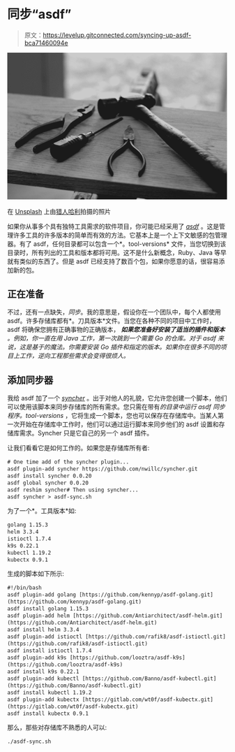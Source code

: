 # 同步“asdf”

> 原文：<https://levelup.gitconnected.com/syncing-up-asdf-bca71460094e>

![](img/b36b909278fa6c6f6236863c78453e17.png)

在 [Unsplash](https://unsplash.com?utm_source=medium&utm_medium=referral) 上由[猎人哈利](https://unsplash.com/@hnhmarketing?utm_source=medium&utm_medium=referral)拍摄的照片

如果你从事多个具有独特工具需求的软件项目，你可能已经采用了 [*asdf*](https://github.com/asdf-vm/asdf) 。这是管理许多工具的许多版本的简单而有效的方法。它基本上是一个上下文敏感的包管理器。有了 asdf，任何目录都可以包含一个*。tool-versions* 文件，当您切换到该目录时，所有列出的工具和版本都将可用。这不是什么新概念，Ruby、Java 等早就有类似的东西了。但是 asdf 已经支持了数百个包，如果你愿意的话，很容易添加新的包。

## 正在准备

不过，还有一点缺失，*同步*。我的意思是，假设你在一个团队中，每个人都使用 asdf。许多存储库都有*。刀具版本*文件。当您在各种不同的项目中工作时，asdf 将确保您拥有正确事物的正确版本， ***如果您准备好安装了适当的插件和版本*** *。*例如，你一直在用 Java 工作，第一次跳到一个需要 Go 的仓库。对于 asdf 来说，这是基于*的魔法。你需要安装 Go 插件和指定的版本。如果你在很多不同的项目上工作，逆向工程那些需求会变得很烦人。*

## 添加同步器

我给 asdf 加了一个 [*syncher*](https://github.com/nwillc/syncher) 。出于对他人的礼貌，它允许您创建一个脚本，他们可以使用该脚本来同步存储库的所有需求。您只需在带有*的目录中运行 *asdf 同步程序*。tool-versions* ，它将生成一个脚本，您也可以保存在存储库中。当某人第一次开始在存储库中工作时，他们可以通过运行脚本来同步他们的 asdf 设置和存储库需求。Syncher 只是它自己的另一个 asdf 插件。

让我们看看它是如何工作的。如果您是存储库所有者:

```
# One time add of the syncher plugin...
asdf plugin-add syncher https://github.com/nwillc/syncher.git
asdf install syncher 0.0.20
asdf global syncher 0.0.20
asdf reshim syncher# Then using syncher...
asdf syncher > asdf-sync.sh
```

为了一个*。工具版本*如:

```
golang 1.15.3
helm 3.3.4
istioctl 1.7.4
k9s 0.22.1
kubectl 1.19.2
kubectx 0.9.1
```

生成的脚本如下所示:

```
#!/bin/bash
asdf plugin-add golang [https://github.com/kennyp/asdf-golang.git](https://github.com/kennyp/asdf-golang.git)
asdf install golang 1.15.3
asdf plugin-add helm [https://github.com/Antiarchitect/asdf-helm.git](https://github.com/Antiarchitect/asdf-helm.git)
asdf install helm 3.3.4
asdf plugin-add istioctl [https://github.com/rafik8/asdf-istioctl.git](https://github.com/rafik8/asdf-istioctl.git)
asdf install istioctl 1.7.4
asdf plugin-add k9s [https://github.com/looztra/asdf-k9s](https://github.com/looztra/asdf-k9s)
asdf install k9s 0.22.1
asdf plugin-add kubectl [https://github.com/Banno/asdf-kubectl.git](https://github.com/Banno/asdf-kubectl.git)
asdf install kubectl 1.19.2
asdf plugin-add kubectx [https://gitlab.com/wt0f/asdf-kubectx.git](https://gitlab.com/wt0f/asdf-kubectx.git)
asdf install kubectx 0.9.1
```

那么，那些对存储库不熟悉的人可以:

```
./asdf-sync.sh
```